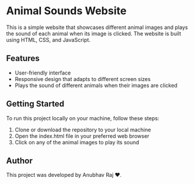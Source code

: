 # Animal Sounds Website

This is a simple website that showcases different animal images and plays
the sound of each animal when its image is clicked. The website is built
using HTML, CSS, and JavaScript.

## Features

- User-friendly interface
- Responsive design that adapts to different screen sizes
- Plays the sound of different animals when their images are clicked

## Getting Started
 To run this project locally on your machine, follow these steps:

1. Clone or download the repository to your local machine
2. Open the index.html file in your preferred web browser
3. Click on any of the animal images to play its sound

## Author
This project was developed by Anubhav Raj ❤️.
